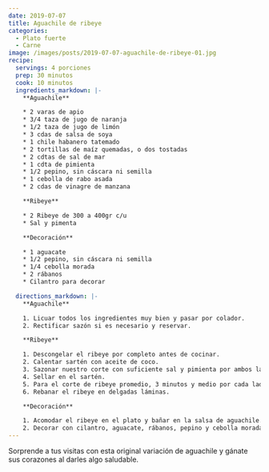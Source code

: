 ```yaml
---
date: 2019-07-07
title: Aguachile de ribeye
categories:
  - Plato fuerte
  - Carne
image: /images/posts/2019-07-07-aguachile-de-ribeye-01.jpg
recipe:
  servings: 4 porciones
  prep: 30 minutos
  cook: 10 minutos
  ingredients_markdown: |-
    **Aguachile**

    * 2 varas de apio
    * 3/4 taza de jugo de naranja
    * 1/2 taza de jugo de limón
    * 3 cdas de salsa de soya
    * 1 chile habanero tatemado
    * 2 tortillas de maíz quemadas, o dos tostadas
    * 2 cdtas de sal de mar
    * 1 cdta de pimienta
    * 1/2 pepino, sin cáscara ni semilla
    * 1 cebolla de rabo asada
    * 2 cdas de vinagre de manzana

    **Ribeye**

    * 2 Ribeye de 300 a 400gr c/u
    * Sal y pimenta

    **Decoración**

    * 1 aguacate
    * 1/2 pepino, sin cáscara ni semilla
    * 1/4 cebolla morada
    * 2 rábanos
    * Cilantro para decorar

  directions_markdown: |-
    **Aguachile**

    1. Licuar todos los ingredientes muy bien y pasar por colador.
    2. Rectificar sazón si es necesario y reservar.

    **Ribeye**

    1. Descongelar el ribeye por completo antes de cocinar.
    2. Calentar sartén con aceite de coco.
    3. Sazonar nuestro corte con suficiente sal y pimienta por ambos lados.
    4. Sellar en el sartén.
    5. Para el corte de ribeye promedio, 3 minutos y medio por cada lado son suficinetes para término medio; 4 minutos y medio para término 3/4.
    6. Rebanar el ribeye en delgadas láminas.

    **Decoración**

    1. Acomodar el ribeye en el plato y bañar en la salsa de aguachile.
    2. Decorar con cilantro, aguacate, rábanos, pepino y cebolla morada.
---
```

Sorprende a tus visitas con esta original variación de aguachile y gánate sus corazones al darles algo saludable.

